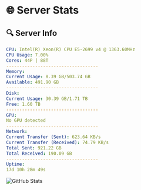 # 🌐 Server Stats
## 🔍 Server Info
```yaml
CPU: Intel(R) Xeon(R) CPU E5-2699 v4 @ 1363.60MHz
CPU Usage: 7.00%
Cores: 44P | 88T
-----------------------------------
Memory:
Current Usage: 8.39 GB/503.74 GB
Available: 491.90 GB
-----------------------------------
Disk:
Current Usage: 30.39 GB/1.71 TB
Free: 1.60 TB
-----------------------------------
GPU:
No GPU detected
-----------------------------------
Network:
Current Transfer (Sent): 623.64 KB/s
Current Transfer (Received): 74.79 KB/s
Total Sent: 921.22 GB
Total Received: 190.09 GB
-----------------------------------
Uptime:
17d 10h 28m 49s
```
![GitHub Stats](https://img.shields.io/badge/Updated-2025-05-07_03:37:37-blue)